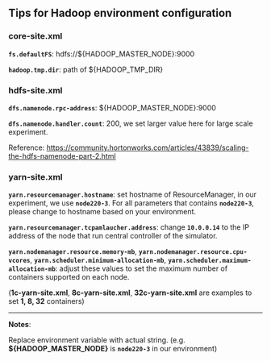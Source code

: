 ## Tips for Hadoop environment configuration

### core-site.xml

**`fs.defaultFS`**: hdfs://${HADOOP\_MASTER\_NODE}:9000

**`hadoop.tmp.dir`**: path of ${HADOOP\_TMP\_DIR}

### hdfs-site.xml

**`dfs.namenode.rpc-address`**: ${HADOOP\_MASTER\_NODE}:9000

**`dfs.namenode.handler.count`**: 200, we set larger value here for large scale experiment.

Reference: https://community.hortonworks.com/articles/43839/scaling-the-hdfs-namenode-part-2.html

### yarn-site.xml

**`yarn.resourcemanager.hostname`**: set hostname of ResourceManager, 
in our experiment, we use **`node220-3`**.
For all parameters that contains **`node220-3`**, please change to
hostname based on your environment.

**`yarn.resourcemanager.tcpamlaucher.address`**:
change **`10.0.0.14`** to the IP address of the node that run
central controller of the simulator.
  
**`yarn.nodemanager.resource.memory-mb`**,
**`yarn.nodemanager.resource.cpu-vcores`**,
**`yarn.scheduler.minimum-allocation-mb`**,
**`yarn.scheduler.maximum-allocation-mb`**:
adjust these values to set the maximum number of containers
supported on each node.

(**1c-yarn-site.xml**, **8c-yarn-site.xml**, **32c-yarn-site.xml** are examples to set **1, 8, 32** containers)

---
**Notes**:

Replace environment variable with actual string.
(e.g. **${HADOOP\_MASTER\_NODE}** is **`node220-3`** in our environment)
